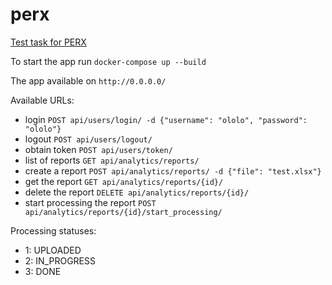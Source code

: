 # perx
[Test task for PERX](https://gist.github.com/abj/a073ca103839b20e9876bf09c9791656)

To start the app run `docker-compose up --build`

The app available on `http://0.0.0.0/`

Available URLs:
- login `POST api/users/login/ -d {"username": "ololo", "password": "ololo"}`
- logout `POST api/users/logout/`
- obtain token `POST api/users/token/`
- list of reports `GET api/analytics/reports/`
- create a report `POST api/analytics/reports/ -d {"file": "test.xlsx"}`
- get the report `GET api/analytics/reports/{id}/`
- delete the report `DELETE api/analytics/reports/{id}/`
- start processing the report `POST api/analytics/reports/{id}/start_processing/`

Processing statuses:
- 1: UPLOADED
- 2: IN_PROGRESS
- 3: DONE
